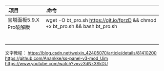 |.项目|.命令|
| :--------   | :-----  | 
| 宝塔面板5.9.X Pro破解版	| wget -O bt_pro.sh https://git.io/fprzD && chmod +x bt_pro.sh && bash bt_pro.sh |
|  |  |
|  |  |
|  |  |
|  |  |
|  |  |
|  |  |
|  |  |





文字教程：
https://blog.csdn.net/weixin_42405070/article/details/81410200
https://github.com/Anankke/ss-panel-v3-mod_Uim
https://www.youtube.com/watch?v=vz3dNk3SkDU

